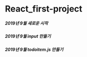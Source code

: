 # React_first-project
##### 2019년 9월 새로운 시작
##### 2019년 9월 input 만들기

##### 2019년 9월 todoitem.js 만들기
